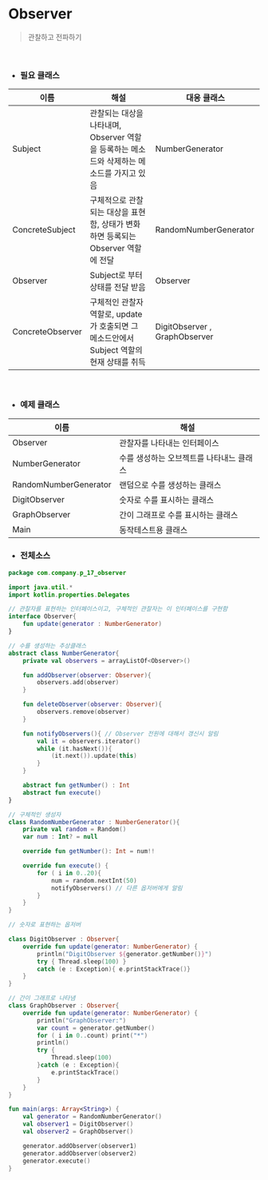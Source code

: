 # Observer 

> 관찰하고 전파하기

<br>

- ### 필요 클래스


| 이름             | 해설                                                                                      | 대응 클래스                   |
|------------------|-------------------------------------------------------------------------------------------|-------------------------------|
| Subject          | 관찰되는 대상을 나타내며, Observer 역할을 등록하는 메소드와 삭제하는 메소드를 가지고 있음 | NumberGenerator               |
| ConcreteSubject  | 구체적으로 관찰되는 대상을 표현함, 상태가 변화하면 등록되는 Observer 역할에 전달          | RandomNumberGenerator         |
| Observer         | Subject로 부터 상태를 전달 받음                                                           | Observer                      |
| ConcreteObserver | 구체적인 관찰자 역할로, update가 호출되면 그 메소드안에서 Subject 역할의 현재 상태를 취득 | DigitObserver , GraphObserver |


<br>

- ### 예제 클래스

| 이름                  | 해설                                     |
|-----------------------|------------------------------------------|
| Observer              | 관찰자를 나타내는 인터페이스             |
| NumberGenerator       | 수를 생성하는 오브젝트를 나타내느 클래스 |
| RandomNumberGenerator | 랜덤으로 수를 생성하는 클래스            |
| DigitObserver         | 숫자로 수를 표시하는 클래스              |
| GraphObserver         | 간이 그래프로 수를 표시하는 클래스       |
| Main                  | 동작테스트용 클래스                      |

- ### 전체소스

```kotlin
package com.company.p_17_observer

import java.util.*
import kotlin.properties.Delegates

// 관찰자를 표현하는 인터페이스이고, 구체적인 관찰자는 이 인터페이스를 구현함
interface Observer{
    fun update(generator : NumberGenerator)
}

// 수를 생성하는 추상클래스
abstract class NumberGenerator{
    private val observers = arrayListOf<Observer>()

    fun addObserver(observer: Observer){
        observers.add(observer)
    }

    fun deleteObserver(observer: Observer){
        observers.remove(observer)
    }

    fun notifyObservers(){ // Observer 전원에 대해서 갱신시 알림
        val it = observers.iterator()
        while (it.hasNext()){
            (it.next()).update(this)
        }
    }

    abstract fun getNumber() : Int
    abstract fun execute()
}

// 구체적인 생성자
class RandomNumberGenerator : NumberGenerator(){
    private val random = Random()
    var num : Int? = null

    override fun getNumber(): Int = num!!

    override fun execute() {
        for ( i in 0..20){
            num = random.nextInt(50)
            notifyObservers() // 다른 옵저버에게 알림
        }
    }
}

// 숫자로 표현하는 옵저버

class DigitObserver : Observer{
    override fun update(generator: NumberGenerator) {
        println("DigitObserver ${generator.getNumber()}")
        try { Thread.sleep(100) }
        catch (e : Exception){ e.printStackTrace()}
    }
}

// 간이 그래프로 나타냄
class GraphObserver : Observer{
    override fun update(generator: NumberGenerator) {
        println("GraphObserver:")
        var count = generator.getNumber()
        for ( i in 0..count) print("*")
        println()
        try {
            Thread.sleep(100)
        }catch (e : Exception){
            e.printStackTrace()
        }
    }
}

fun main(args: Array<String>) {
    val generator = RandomNumberGenerator()
    val observer1 = DigitObserver()
    val observer2 = GraphObserver()

    generator.addObserver(observer1)
    generator.addObserver(observer2)
    generator.execute()
}
```